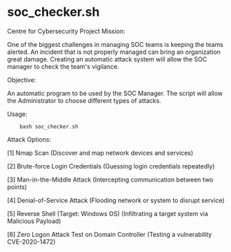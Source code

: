 # soc_checker.sh
Centre for Cybersecurity Project
Mission:

One of the biggest challenges in managing SOC teams is keeping the teams alerted. An incident that is not properly managed can bring an organization great damage.
Creating an automatic attack system will allow the SOC manager to check the team's vigilance.

Objective:

An automatic program to be used by the SOC Manager. The script will allow the Administrator to choose different types of attacks.

Usage:
	
		bash soc_checker.sh
		
Attack Options:
	
[1] Nmap Scan   (Discover and map network devices and services)

[2] Brute-force Login Credentials   (Guessing login credentials repeatedly)
  
[3] Man-in-the-Middle Attack   (Intercepting communication between two points)
  
[4] Denial-of-Service Attack   (Flooding network or system to disrupt service)
  
[5] Reverse Shell (Target: Windows OS)  (Infiltrating a target system via Malicious Payload)
  
[6] Zero Logon Attack Test on Domain Controller   (Testing a vulnerability CVE-2020-1472)

